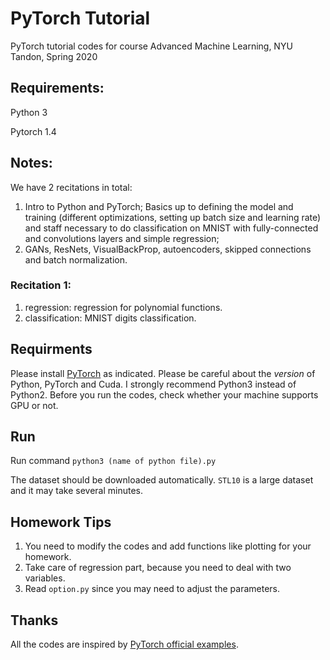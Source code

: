 # PyTorch Tutorial
PyTorch tutorial codes for course Advanced Machine Learning, NYU Tandon, Spring 2020

## Requirements:
Python 3

Pytorch 1.4

## Notes:
We have 2 recitations in total:
1. Intro to Python and PyTorch; Basics up to defining the model and training (different optimizations, setting up batch size and learning rate) and staff necessary to do classification on MNIST with fully-connected and convolutions layers and simple regression;
2. GANs, ResNets, VisualBackProp, autoencoders, skipped connections and batch normalization.

### Recitation 1:
1. regression: regression for polynomial functions.
2. classification: MNIST digits classification.


## Requirments
Please install [PyTorch](http://pytorch.org/) as indicated. Please be careful about the *version* of Python, PyTorch and Cuda. I strongly recommend Python3 instead of Python2. Before you run the codes, check whether your machine supports GPU or not.

## Run
Run command ```python3 (name of python file).py```

The dataset should be downloaded automatically. `STL10` is a large dataset and it may take several minutes.

## Homework Tips
1. You need to modify the codes and add functions like plotting for your homework. 
2. Take care of regression part, because you need to deal with two variables.
3. Read `option.py` since you may need to adjust the parameters.

## Thanks
All the codes are inspired by [PyTorch official examples](https://github.com/pytorch/examples).
